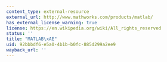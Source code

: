 ```yaml
---
content_type: external-resource
external_url: http://www.mathworks.com/products/matlab/
has_external_license_warning: true
license: https://en.wikipedia.org/wiki/All_rights_reserved
status: ''
title: "MATLAB\xAE"
uid: 92bbbdf6-e5a0-4b1b-b0fc-885d299a2ee9
wayback_url: ''
---
```

